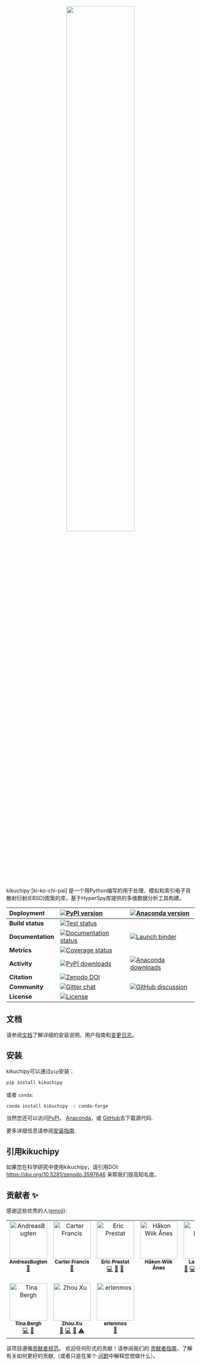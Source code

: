 <div align="center">
  <a href="https://kikuchipy.org">
    <img width="60%" src="https://raw.githubusercontent.com/pyxem/kikuchipy/develop/doc/_static/logo/plasma_banner.png">
  </a>
</div>

kikuchipy [ki-ko-chi-pai] 是一个用Python编写的用于处理、模拟和索引电子背散射衍射(EBSD)图案的库，基于HyperSpy库提供的多维数据分析工具构建。

| Deployment    | [![PyPI version](https://img.shields.io/pypi/v/kikuchipy.svg?logo=python&logoColor=white)](https://pypi.org/project/kikuchipy/) | [![Anaconda version](https://img.shields.io/conda/vn/conda-forge/kikuchipy.svg?logo=conda-forge&logoColor=white)](https://anaconda.org/conda-forge/kikuchipy)|
| :- | :- | :- |
| **Build status**  | [![Test status](https://github.com/pyxem/kikuchipy/actions/workflows/tests.yml/badge.svg)](https://github.com/pyxem/kikuchipy/actions/workflows/tests.yml) |
| **Documentation** | [![Documentation status](https://readthedocs.org/projects/kikuchipy/badge/?version=latest)](https://kikuchipy.org/en/latest/) | [![Launch binder](https://mybinder.org/badge_logo.svg)](https://mybinder.org/v2/gh/pyxem/kikuchipy/HEAD) |
| **Metrics**       | [![Coverage status](https://coveralls.io/repos/github/pyxem/kikuchipy/badge.svg?branch=develop)](https://coveralls.io/github/pyxem/kikuchipy?branch=develop) |
| **Activity**      | [![PyPI downloads](https://img.shields.io/pypi/dm/kikuchipy.svg?label=pypi%20downloads)](https://pypi.org/project/kikuchipy/) | [![Anaconda downloads](https://img.shields.io/conda/dn/conda-forge/kikuchipy.svg?label=conda%20downloads)](ttps://anaconda.org/conda-forge/kikuchipy) |
| **Citation**      | [![Zenodo DOI](https://zenodo.org/badge/doi/10.5281/zenodo.3597646.svg)](https://doi.org/10.5281/zenodo.3597646) |
| **Community**     | [![Gitter chat](https://badges.gitter.im/Join%20Chat.svg)](https://gitter.im/pyxem/kikuchipy) | [![GitHub discussion](https://img.shields.io/badge/GitHub-Discussions-green?logo=github)](https://github.com/pyxem/kikuchipy/discussions) |
| **License**       | [![License](https://img.shields.io/github/license/pyxem/kikuchipy)](https://opensource.org/licenses/GPL-3.0) |

## 文档

请参阅[文档](https://kikuchipy.org)了解详细的安装说明、用户指南和[变更日志](https://kikuchipy.org/en/latest/changelog.html)。

## 安装

kikuchipy可以通过`pip`安装：

```bash
pip install kikuchipy
```

或者 `conda`:

```bash
conda install kikuchipy -c conda-forge
```

当然您还可以访问[PyPI](https://pypi.org/project/kikuchipy)，
[Anaconda](https://anaconda.org/conda-forge/kikuchipy)，或
[GitHub](https://github.com/pyxem/kikuchipy)去下载源代码.

更多详细信息请参阅[安装指南](https://kikuchipy.org/en/latest/user/installation.html).

## 引用kikuchipy

如果您在科学研究中使用kikuchipy，请引用DOI: https://doi.org/10.5281/zenodo.3597646 来帮我们提高知名度。

## 贡献者 ✨

感谢这些优秀的人([emoji](https://allcontributors.org/docs/en/emoji-key)):

<!-- ALL-CONTRIBUTORS-LIST:START - Do not remove or modify this section -->
<!-- prettier-ignore-start -->
<!-- markdownlint-disable -->
<table>
  <tbody>
    <tr>
      <td align="center" valign="top" width="14.28%"><a href="https://github.com/AndreasBugten"><img src="https://avatars.githubusercontent.com/u/106192446?v=4?s=100" width="100px;" alt="AndreasBugten"/><br /><sub><b>AndreasBugten</b></sub></a><br /><a href="https://github.com/pyxem/kikuchipy/commits?author=AndreasBugten" title="Documentation">📖</a></td>
      <td align="center" valign="top" width="14.28%"><a href="https://github.com/CSSFrancis"><img src="https://avatars.githubusercontent.com/u/41125831?v=4?s=100" width="100px;" alt="Carter Francis"/><br /><sub><b>Carter Francis</b></sub></a><br /><a href="https://github.com/pyxem/kikuchipy/commits?author=CSSFrancis" title="Documentation">📖</a></td>
      <td align="center" valign="top" width="14.28%"><a href="https://github.com/ericpre"><img src="https://avatars.githubusercontent.com/u/11851990?v=4?s=100" width="100px;" alt="Eric Prestat"/><br /><sub><b>Eric Prestat</b></sub></a><br /><a href="https://github.com/pyxem/kikuchipy/commits?author=ericpre" title="Code">💻</a> <a href="#maintenance-ericpre" title="Maintenance">🚧</a> <a href="https://github.com/pyxem/kikuchipy/issues?q=author%3Aericpre" title="Bug reports">🐛</a></td>
      <td align="center" valign="top" width="14.28%"><a href="https://www.ntnu.edu/employees/hakon.w.anes"><img src="https://avatars.githubusercontent.com/u/12139781?v=4?s=100" width="100px;" alt="Håkon Wiik Ånes"/><br /><sub><b>Håkon Wiik Ånes</b></sub></a><br /></td>
      <td align="center" valign="top" width="14.28%"><a href="https://github.com/friedkitteh"><img src="https://avatars.githubusercontent.com/u/11888052?v=4?s=100" width="100px;" alt="Lars Lervik"/><br /><sub><b>Lars Lervik</b></sub></a><br /><a href="https://github.com/pyxem/kikuchipy/issues?q=author%3Afriedkitteh" title="Bug reports">🐛</a> <a href="https://github.com/pyxem/kikuchipy/commits?author=friedkitteh" title="Code">💻</a> <a href="https://github.com/pyxem/kikuchipy/commits?author=friedkitteh" title="Documentation">📖</a> <a href="#question-friedkitteh" title="Answering Questions">💬</a> <a href="https://github.com/pyxem/kikuchipy/pulls?q=is%3Apr+reviewed-by%3Afriedkitteh" title="Reviewed Pull Requests">👀</a> <a href="https://github.com/pyxem/kikuchipy/commits?author=friedkitteh" title="Tests">⚠️</a></td>
      <td align="center" valign="top" width="14.28%"><a href="https://www.ntnu.edu/employees/magnus.nord"><img src="https://avatars.githubusercontent.com/u/1690979?v=4?s=100" width="100px;" alt="Magnus Nord"/><br /><sub><b>Magnus Nord</b></sub></a><br /><a href="https://github.com/pyxem/kikuchipy/commits?author=magnunor" title="Documentation">📖</a></td>
      <td align="center" valign="top" width="14.28%"><a href="https://github.com/onatlandsmyr"><img src="https://avatars.githubusercontent.com/u/34620114?v=4?s=100" width="100px;" alt="Ole Natlandsmyr"/><br /><sub><b>Ole Natlandsmyr</b></sub></a><br /><a href="https://github.com/pyxem/kikuchipy/commits?author=onatlandsmyr" title="Code">💻</a> <a href="https://github.com/pyxem/kikuchipy/commits?author=onatlandsmyr" title="Documentation">📖</a> <a href="#question-onatlandsmyr" title="Answering Questions">💬</a> <a href="https://github.com/pyxem/kikuchipy/pulls?q=is%3Apr+reviewed-by%3Aonatlandsmyr" title="Reviewed Pull Requests">👀</a> <a href="https://github.com/pyxem/kikuchipy/commits?author=onatlandsmyr" title="Tests">⚠️</a></td>
    </tr>
    <tr>
      <td align="center" valign="top" width="14.28%"><a href="https://github.com/tinabe"><img src="https://avatars.githubusercontent.com/u/22915119?v=4?s=100" width="100px;" alt="Tina Bergh"/><br /><sub><b>Tina Bergh</b></sub></a><br /><a href="https://github.com/pyxem/kikuchipy/commits?author=tinabe" title="Code">💻</a> <a href="https://github.com/pyxem/kikuchipy/pulls?q=is%3Apr+reviewed-by%3Atinabe" title="Reviewed Pull Requests">👀</a></td>
      <td align="center" valign="top" width="14.28%"><a href="https://github.com/IMBalENce"><img src="https://avatars.githubusercontent.com/u/2986794?v=4?s=100" width="100px;" alt="Zhou Xu"/><br /><sub><b>Zhou Xu</b></sub></a><br /><a href="https://github.com/pyxem/kikuchipy/issues?q=author%3AIMBalENce" title="Bug reports">🐛</a> <a href="https://github.com/pyxem/kikuchipy/commits?author=IMBalENce" title="Code">💻</a> <a href="https://github.com/pyxem/kikuchipy/commits?author=IMBalENce" title="Documentation">📖</a> <a href="https://github.com/pyxem/kikuchipy/commits?author=IMBalENce" title="Tests">⚠️</a></td>
      <td align="center" valign="top" width="14.28%"><a href="https://github.com/Erlendos12"><img src="https://avatars.githubusercontent.com/u/99336047?v=4?s=100" width="100px;" alt="erlenmos"/><br /><sub><b>erlenmos</b></sub></a><br /><a href="https://github.com/pyxem/kikuchipy/issues?q=author%3AErlendos12" title="Bug reports">🐛</a></td>
    </tr>
  </tbody>
</table>

<!-- markdownlint-restore -->
<!-- prettier-ignore-end -->

<!-- ALL-CONTRIBUTORS-LIST:END -->

该项目遵循[贡献者规范](https://github.com/all-contributors/all-contributors)。
欢迎任何形式的贡献！请参阅我们的
[贡献者指南](https://kikuchipy.org/en/latest/dev/index.html)，了解有关如何更好的贡献,（或者只是在某个
[问题](https://github.com/pyxem/kikuchipy/issues/new)中解释您想做什么）。
